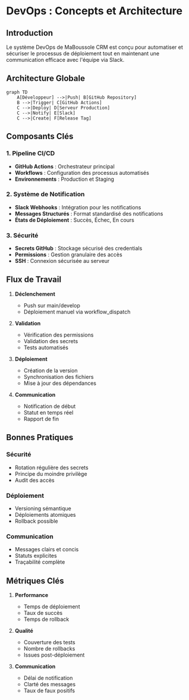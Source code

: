 # DevOps : Concepts et Architecture

## Introduction
Le système DevOps de MaBoussole CRM est conçu pour automatiser et sécuriser le processus de déploiement tout en maintenant une communication efficace avec l'équipe via Slack.

## Architecture Globale

```mermaid
graph TD
    A[Développeur] -->|Push| B[GitHub Repository]
    B -->|Trigger| C[GitHub Actions]
    C -->|Deploy| D[Serveur Production]
    C -->|Notify| E[Slack]
    C -->|Create| F[Release Tag]
```

## Composants Clés

### 1. Pipeline CI/CD
- **GitHub Actions** : Orchestrateur principal
- **Workflows** : Configuration des processus automatisés
- **Environnements** : Production et Staging

### 2. Système de Notification
- **Slack Webhooks** : Intégration pour les notifications
- **Messages Structurés** : Format standardisé des notifications
- **États de Déploiement** : Succès, Échec, En cours

### 3. Sécurité
- **Secrets GitHub** : Stockage sécurisé des credentials
- **Permissions** : Gestion granulaire des accès
- **SSH** : Connexion sécurisée au serveur

## Flux de Travail

1. **Déclenchement**
   - Push sur main/develop
   - Déploiement manuel via workflow_dispatch

2. **Validation**
   - Vérification des permissions
   - Validation des secrets
   - Tests automatisés

3. **Déploiement**
   - Création de la version
   - Synchronisation des fichiers
   - Mise à jour des dépendances

4. **Communication**
   - Notification de début
   - Statut en temps réel
   - Rapport de fin

## Bonnes Pratiques

### Sécurité
- Rotation régulière des secrets
- Principe du moindre privilège
- Audit des accès

### Déploiement
- Versioning sémantique
- Déploiements atomiques
- Rollback possible

### Communication
- Messages clairs et concis
- Statuts explicites
- Traçabilité complète

## Métriques Clés

1. **Performance**
   - Temps de déploiement
   - Taux de succès
   - Temps de rollback

2. **Qualité**
   - Couverture des tests
   - Nombre de rollbacks
   - Issues post-déploiement

3. **Communication**
   - Délai de notification
   - Clarté des messages
   - Taux de faux positifs
